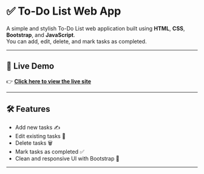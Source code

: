 # ✅ To-Do List Web App

A simple and stylish To-Do List web application built using **HTML**, **CSS**, **Bootstrap**, and **JavaScript**.  
You can add, edit, delete, and mark tasks as completed.

---

## 🚀 **Live Demo**

👉 [**Click here to view the live site**](https://hageryasser31.github.io/to-do-list/)

---

## 🛠️ Features

- Add new tasks ✍️  
- Edit existing tasks 📝  
- Delete tasks 🗑️  
- Mark tasks as completed ✅  
- Clean and responsive UI with Bootstrap 🎨

---


